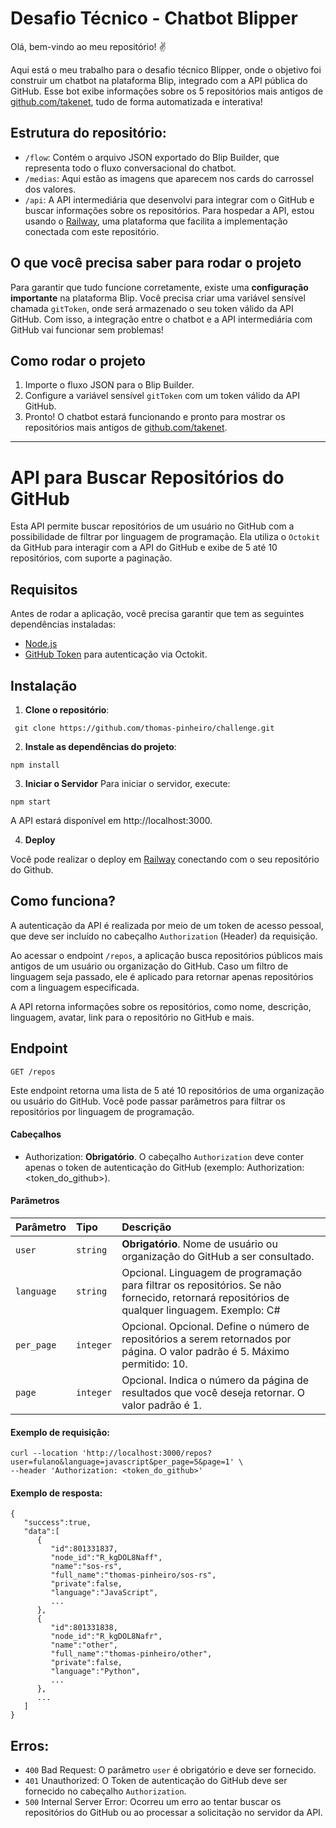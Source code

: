# Desafio Técnico - Chatbot Blipper

Olá, bem-vindo ao meu repositório! ✌️

Aqui está o meu trabalho para o desafio técnico Blipper, onde o objetivo foi construir um chatbot na plataforma Blip, integrado com a API pública do GitHub. Esse bot exibe informações sobre os 5 repositórios mais antigos de [github.com/takenet](https://github.com/orgs/takenet/repositories), tudo de forma automatizada e interativa!

## Estrutura do repositório:

- `/flow`: Contém o arquivo JSON exportado do Blip Builder, que representa todo o fluxo conversacional do chatbot.
- `/medias`: Aqui estão as imagens que aparecem nos cards do carrossel dos valores.
- `/api`: A API intermediária que desenvolvi para integrar com o GitHub e buscar informações sobre os repositórios. Para hospedar a API, estou usando o [Railway](https://railway.com/), uma plataforma que facilita a implementação conectada com este repositório.

## O que você precisa saber para rodar o projeto

Para garantir que tudo funcione corretamente, existe uma **configuração importante** na plataforma Blip. Você precisa criar uma variável sensível chamada `gitToken`, onde será armazenado o seu token válido da API GitHub. Com isso, a integração entre o chatbot e a API intermediária com GitHub vai funcionar sem problemas!

## Como rodar o projeto

1. Importe o fluxo JSON para o Blip Builder.
2. Configure a variável sensível `gitToken` com um token válido da API GitHub.
3. Pronto! O chatbot estará funcionando e pronto para mostrar os repositórios mais antigos de [github.com/takenet](https://github.com/orgs/takenet/repositories).

---

# API para Buscar Repositórios do GitHub

Esta API permite buscar repositórios de um usuário no GitHub com a possibilidade de filtrar por linguagem de programação. Ela utiliza o `Octokit` da GitHub para interagir com a API do GitHub e exibe de 5 até 10 repositórios, com suporte a paginação.

## Requisitos

Antes de rodar a aplicação, você precisa garantir que tem as seguintes dependências instaladas:

- [Node.js](https://nodejs.org/)
- [GitHub Token](https://docs.github.com/en/authentication/keeping-your-account-and-data-secure/managing-your-personal-access-tokens#creating-a-personal-access-token-classic) para autenticação via Octokit.

## Instalação

1. **Clone o repositório**:

```
 git clone https://github.com/thomas-pinheiro/challenge.git
```

2. **Instale as dependências do projeto**:

```
npm install
```

3. **Iniciar o Servidor**
   Para iniciar o servidor, execute:

```
npm start
```

A API estará disponível em http://localhost:3000.

4. **Deploy**

Você pode realizar o deploy em [Railway](https://railway.com/) conectando com o seu repositório do Github.

## Como funciona?

A autenticação da API é realizada por meio de um token de acesso pessoal, que deve ser incluído no cabeçalho `Authorization` (Header) da requisição.

Ao acessar o endpoint `/repos`, a aplicação busca repositórios públicos mais antigos de um usuário ou organização do GitHub. Caso um filtro de linguagem seja passado, ele é aplicado para retornar apenas repositórios com a linguagem especificada.

A API retorna informações sobre os repositórios, como nome, descrição, linguagem, avatar, link para o repositório no GitHub e mais.

## Endpoint

`GET /repos`

Este endpoint retorna uma lista de 5 até 10 repositórios de uma organização ou usuário do GitHub. Você pode passar parâmetros para filtrar os repositórios por linguagem de programação.

#### Cabeçalhos

- Authorization: **Obrigatório**. O cabeçalho `Authorization` deve conter apenas o token de autenticação do GitHub (exemplo: Authorization: <token_do_github>).

#### Parâmetros

| Parâmetro  | Tipo      | Descrição                                                                                                                                    |
| :--------- | :-------- | :------------------------------------------------------------------------------------------------------------------------------------------- |
| `user`     | `string`  | **Obrigatório**. Nome de usuário ou organização do GitHub a ser consultado.                                                                  |
| `language` | `string`  | Opcional. Linguagem de programação para filtrar os repositórios. Se não fornecido, retornará repositórios de qualquer linguagem. Exemplo: C# |
| `per_page` | `integer` | Opcional. Opcional. Define o número de repositórios a serem retornados por página. O valor padrão é 5. Máximo permitido: 10.                 |
| `page`     | `integer` | Opcional. Indica o número da página de resultados que você deseja retornar. O valor padrão é 1.                                              |

#### Exemplo de requisição:

```
curl --location 'http://localhost:3000/repos?user=fulano&language=javascript&per_page=5&page=1' \
--header 'Authorization: <token_do_github>'
```

#### Exemplo de resposta:

```
{
   "success":true,
   "data":[
      {
         "id":801331837,
         "node_id":"R_kgDOL8Naff",
         "name":"sos-rs",
         "full_name":"thomas-pinheiro/sos-rs",
         "private":false,
         "language":"JavaScript",
         ...
      },
      {
         "id":801331838,
         "node_id":"R_kgDOL8Nafr",
         "name":"other",
         "full_name":"thomas-pinheiro/other",
         "private":false,
         "language":"Python",
         ...
      },
      ...
   ]
}
```

## Erros:

- `400` Bad Request: O parâmetro `user` é obrigatório e deve ser fornecido.
- `401` Unauthorized: O Token de autenticação do GitHub deve ser fornecido no cabeçalho `Authorization`.
- `500` Internal Server Error: Ocorreu um erro ao tentar buscar os repositórios do GitHub ou ao processar a solicitação no servidor da API.
